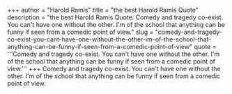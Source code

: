 +++
author = "Harold Ramis"
title = "the best Harold Ramis Quote"
description = "the best Harold Ramis Quote: Comedy and tragedy co-exist. You can't have one without the other. I'm of the school that anything can be funny if seen from a comedic point of view."
slug = "comedy-and-tragedy-co-exist-you-cant-have-one-without-the-other-im-of-the-school-that-anything-can-be-funny-if-seen-from-a-comedic-point-of-view"
quote = '''Comedy and tragedy co-exist. You can't have one without the other. I'm of the school that anything can be funny if seen from a comedic point of view.'''
+++
Comedy and tragedy co-exist. You can't have one without the other. I'm of the school that anything can be funny if seen from a comedic point of view.
